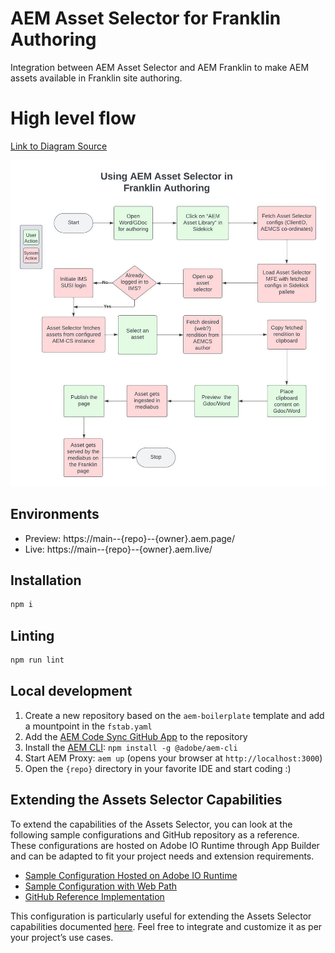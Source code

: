 # AEM Asset Selector for Franklin Authoring
Integration between AEM Asset Selector and AEM Franklin to make AEM assets available in Franklin site authoring.

# High level flow

[Link to Diagram Source](https://lucid.app/lucidchart/d6db1b7d-144f-4ac9-94a2-fce760ed2ca4/edit?viewport_loc=-368%2C-403%2C1899%2C1069%2C0_0&invitationId=inv_cd6848d0-dfc0-4be9-b0cb-3cae5a1ba757)

![High Level Flow](/resources/using-asset-selector-with-franklin.jpeg)

## Environments
- Preview: https://main--{repo}--{owner}.aem.page/
- Live: https://main--{repo}--{owner}.aem.live/

## Installation

```sh
npm i
```

## Linting

```sh
npm run lint
```

## Local development

1. Create a new repository based on the `aem-boilerplate` template and add a mountpoint in the `fstab.yaml`
1. Add the [AEM Code Sync GitHub App](https://github.com/apps/aem-code-sync) to the repository
1. Install the [AEM CLI](https://github.com/adobe/helix-cli): `npm install -g @adobe/aem-cli`
1. Start AEM Proxy: `aem up` (opens your browser at `http://localhost:3000`)
1. Open the `{repo}` directory in your favorite IDE and start coding :)

## Extending the Assets Selector Capabilities

To extend the capabilities of the Assets Selector, you can look at the following sample configurations and GitHub repository as a reference. These configurations are hosted on Adobe IO Runtime through App Builder and can be adapted to fit your project needs and extension requirements.

- [Sample Configuration Hosted on Adobe IO Runtime][0]
- [Sample Configuration with Web Path][1]
- [GitHub Reference Implementation][2]

This configuration is particularly useful for extending the Assets Selector capabilities documented [here][3]. Feel free to integrate and customize it as per your project’s use cases.

[0]: https://245265-extensionconfig.adobeioruntime.net/api/v1/web/extension-config/extension-config
[1]: https://245265-extensionconfig.adobeioruntime.net/api/v1/web/extension-config/extension-config?webPath=snorkling
[2]: https://github.com/Adobe-Marketing-Cloud/assets-selector-extension
[3]: https://www.aem.live/developer/configuring-aem-assets-sidekick-plugin#extend-aem-assets-sidekick-plugin
